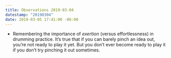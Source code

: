 ```yaml
---
title: Observations 2019-03-04
datestamp: "20190304"
date: 2019-03-05 17:41:00 -06:00
---
```


- Remembering the importance of *exertion* (versus effortlessness) in drumming practice. It’s true that if you can barely pinch an idea out, you’re not ready to play it yet. But you don’t ever become ready to play it if you don’t try pinching it out sometimes.
